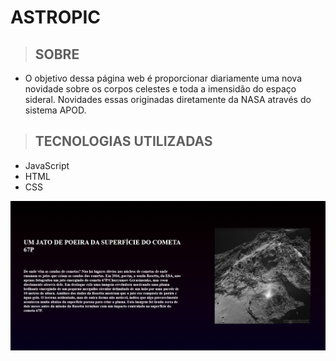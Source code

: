 # ASTROPIC
> ## SOBRE
  * O objetivo dessa página web é proporcionar diariamente uma nova novidade sobre os corpos celestes e toda a imensidão do espaço sideral. Novidades essas originadas diretamente da NASA através do sistema APOD.

> ## TECNOLOGIAS UTILIZADAS
  * JavaScript
  * HTML
  * CSS

![](images/print.jpeg)
